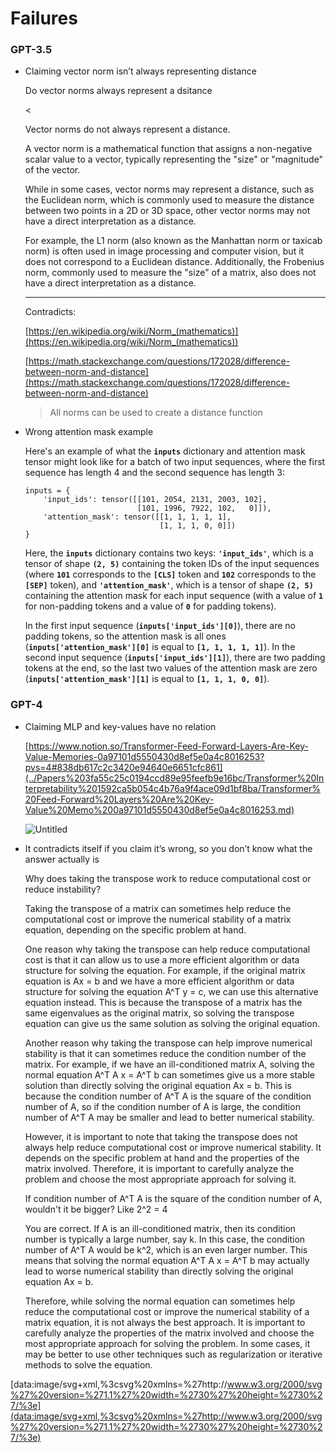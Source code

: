 # Failures

### GPT-3.5

- Claiming vector norm isn’t always representing distance
    
    Do vector norms always represent a dsitance
    
    <
    
    Vector norms do not always represent a distance.
    
    A vector norm is a mathematical function that assigns a non-negative scalar value to a vector, typically representing the "size" or "magnitude" of the vector.
    
    While in some cases, vector norms may represent a distance, such as the Euclidean norm, which is commonly used to measure the distance between two points in a 2D or 3D space, other vector norms may not have a direct interpretation as a distance.
    
    For example, the L1 norm (also known as the Manhattan norm or taxicab norm) is often used in image processing and computer vision, but it does not correspond to a Euclidean distance. Additionally, the Frobenius norm, commonly used to measure the "size" of a matrix, also does not have a direct interpretation as a distance.
    
    ---
    
    Contradicts:
    
    [https://en.wikipedia.org/wiki/Norm_(mathematics)](https://en.wikipedia.org/wiki/Norm_(mathematics))
    
    [https://math.stackexchange.com/questions/172028/difference-between-norm-and-distance](https://math.stackexchange.com/questions/172028/difference-between-norm-and-distance)
    
    > All norms can be used to create a distance function
    > 
- Wrong attention mask example
    
    Here's an example of what the **`inputs`** dictionary and attention mask tensor might look like for a batch of two input sequences, where the first sequence has length 4 and the second sequence has length 3:
    
    ```
    inputs = {
        'input_ids': tensor([[101, 2054, 2131, 2003, 102],
                             [101, 1996, 7922, 102,   0]]),
        'attention_mask': tensor([[1, 1, 1, 1, 1],
                                  [1, 1, 1, 0, 0]])
    }
    ```
    
    Here, the **`inputs`** dictionary contains two keys: **`'input_ids'`**, which is a tensor of shape **`(2, 5)`** containing the token IDs of the input sequences (where **`101`** corresponds to the **`[CLS]`** token and **`102`** corresponds to the **`[SEP]`** token), and **`'attention_mask'`**, which is a tensor of shape **`(2, 5)`** containing the attention mask for each input sequence (with a value of **`1`** for non-padding tokens and a value of **`0`** for padding tokens).
    
    In the first input sequence (**`inputs['input_ids'][0]`**), there are no padding tokens, so the attention mask is all ones (**`inputs['attention_mask'][0]`** is equal to **`[1, 1, 1, 1, 1]`**). In the second input sequence (**`inputs['input_ids'][1]`**), there are two padding tokens at the end, so the last two values of the attention mask are zero (**`inputs['attention_mask'][1]`** is equal to **`[1, 1, 1, 0, 0]`**).
    

### GPT-4

- Claiming MLP and key-values have no relation
    
    [https://www.notion.so/Transformer-Feed-Forward-Layers-Are-Key-Value-Memories-0a97101d5550430d8ef5e0a4c8016253?pvs=4#838db617c2c3420e94640e6651cfc861](../Papers%203fa55c25c0194ccd89e95feefb9e16bc/Transformer%20Interpretability%201592ca5b054c4b76a9f4ace09d1bf8ba/Transformer%20Feed-Forward%20Layers%20Are%20Key-Value%20Memo%200a97101d5550430d8ef5e0a4c8016253.md)
    
    ![Untitled](Failures%20a0e9fb20cd944c758b975221e7976553/Untitled.png)
    
- It contradicts itself if you claim it’s wrong, so you don’t know what the answer actually is
    
    Why does taking the transpose work to reduce computational cost or reduce instability?
    
    Taking the transpose of a matrix can sometimes help reduce the computational cost or improve the numerical stability of a matrix equation, depending on the specific problem at hand.
    
    One reason why taking the transpose can help reduce computational cost is that it can allow us to use a more efficient algorithm or data structure for solving the equation. For example, if the original matrix equation is Ax = b and we have a more efficient algorithm or data structure for solving the equation A^T y = c, we can use this alternative equation instead. This is because the transpose of a matrix has the same eigenvalues as the original matrix, so solving the transpose equation can give us the same solution as solving the original equation.
    
    Another reason why taking the transpose can help improve numerical stability is that it can sometimes reduce the condition number of the matrix. For example, if we have an ill-conditioned matrix A, solving the normal equation A^T A x = A^T b can sometimes give us a more stable solution than directly solving the original equation Ax = b. This is because the condition number of A^T A is the square of the condition number of A, so if the condition number of A is large, the condition number of A^T A may be smaller and lead to better numerical stability.
    
    However, it is important to note that taking the transpose does not always help reduce computational cost or improve numerical stability. It depends on the specific problem at hand and the properties of the matrix involved. Therefore, it is important to carefully analyze the problem and choose the most appropriate approach for solving it.
    
    If condition number of A^T A is the square of the condition number of A, wouldn't it be bigger? Like 2^2 = 4
    
    You are correct. If A is an ill-conditioned matrix, then its condition number is typically a large number, say k. In this case, the condition number of A^T A would be k^2, which is an even larger number. This means that solving the normal equation A^T A x = A^T b may actually lead to worse numerical stability than directly solving the original equation Ax = b.
    
    Therefore, while solving the normal equation can sometimes help reduce the computational cost or improve the numerical stability of a matrix equation, it is not always the best approach. It is important to carefully analyze the properties of the matrix involved and choose the most appropriate approach for solving the problem. In some cases, it may be better to use other techniques such as regularization or iterative methods to solve the equation.
    

[data:image/svg+xml,%3csvg%20xmlns=%27http://www.w3.org/2000/svg%27%20version=%271.1%27%20width=%2730%27%20height=%2730%27/%3e](data:image/svg+xml,%3csvg%20xmlns=%27http://www.w3.org/2000/svg%27%20version=%271.1%27%20width=%2730%27%20height=%2730%27/%3e)